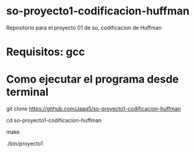 # so-proyecto1-codificacion-huffman
Repositorio para el proyecto 01 de so, codificacion de Huffman

# Requisitos: gcc

# Como ejecutar el programa desde terminal
git clone https://github.com/Jaaq5/so-proyecto1-codificacion-huffman

cd so-proyecto1-codificacion-huffman

make

./bin/proyecto1

